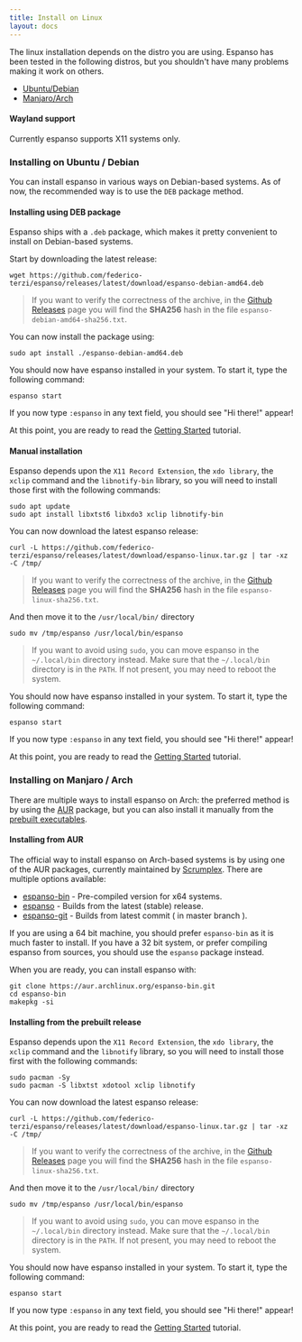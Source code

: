 ```yaml
---
title: Install on Linux
layout: docs
---
```

The linux installation depends on the distro you are using. 
Espanso has been tested in the following distros, but you shouldn't 
have many problems making it work on others.

* [Ubuntu/Debian](#installing-on-ubuntu--debian)
* [Manjaro/Arch](#installing-on-manjaro--arch)

#### Wayland support

Currently espanso supports X11 systems only.

### Installing on Ubuntu / Debian

You can install espanso in various ways on Debian-based systems. As of now, the recommended way is to use the `DEB` package method.

#### Installing using DEB package

Espanso ships with a `.deb` package, which makes it pretty convenient to install on Debian-based systems.

Start by downloading the latest release:

```
wget https://github.com/federico-terzi/espanso/releases/latest/download/espanso-debian-amd64.deb
```

> If you want to verify the correctness of the archive, in the [Github Releases](https://github.com/federico-terzi/espanso/releases/) page you will find the **SHA256** hash in the file `espanso-debian-amd64-sha256.txt`.

You can now install the package using:

```
sudo apt install ./espanso-debian-amd64.deb
```

You should now have espanso installed in your system. To start it, type the following command:

```
espanso start
```

If you now type `:espanso` in any text field, you should see "Hi there!" appear! 

At this point, you are ready to read the [Getting Started](/docs/get-started/) tutorial.

#### Manual installation

Espanso depends upon the `X11 Record Extension`, the `xdo library`, the `xclip` command and
the `libnotify-bin` library, so you will need to install 
those first with the following commands:

```
sudo apt update
sudo apt install libxtst6 libxdo3 xclip libnotify-bin
```

You can now download the latest espanso release:
```
curl -L https://github.com/federico-terzi/espanso/releases/latest/download/espanso-linux.tar.gz | tar -xz -C /tmp/
```

> If you want to verify the correctness of the archive, in the [Github Releases](https://github.com/federico-terzi/espanso/releases/) page you will find the **SHA256** hash in the file `espanso-linux-sha256.txt`.

And then move it to the `/usr/local/bin/` directory

```
sudo mv /tmp/espanso /usr/local/bin/espanso
```

> If you want to avoid using `sudo`, you can move espanso in the `~/.local/bin` directory instead. Make sure that the `~/.local/bin` directory is in the `PATH`. If not present, you may need to reboot the system.

You should now have espanso installed in your system. To start it, type the following command:

```
espanso start
```

If you now type `:espanso` in any text field, you should see "Hi there!" appear! 

At this point, you are ready to read the [Getting Started](/docs/get-started/) tutorial.

### Installing on Manjaro / Arch

There are multiple ways to install espanso on Arch: the preferred method is by using the [AUR](#installing-from-aur) package,
but you can also install it manually from the [prebuilt executables](#installing-from-the-prebuilt-release).

#### Installing from AUR

The official way to install espanso on Arch-based systems is by using one of the AUR packages, currently maintained by [Scrumplex](https://scrumplex.net/). There are multiple options available:

* [espanso-bin](https://aur.archlinux.org/packages/espanso-bin/) - Pre-compiled version for x64 systems.
* [espanso](https://aur.archlinux.org/packages/espanso/) - Builds from the latest (stable) release.
* [espanso-git](https://aur.archlinux.org/packages/espanso-git/) - Builds from latest commit ( in master branch ).

If you are using a 64 bit machine, you should prefer `espanso-bin` as it is much faster to install. If you have a 32 bit system, or prefer compiling espanso
from sources, you should use the `espanso` package instead.

When you are ready, you can install espanso with:

```
git clone https://aur.archlinux.org/espanso-bin.git
cd espanso-bin
makepkg -si
```
 
#### Installing from the prebuilt release

Espanso depends upon the `X11 Record Extension`, the `xdo library`, the `xclip` command and the
`libnotify` library, so you will need to install those first with the following commands:

```
sudo pacman -Sy
sudo pacman -S libxtst xdotool xclip libnotify
```

You can now download the latest espanso release:
```
curl -L https://github.com/federico-terzi/espanso/releases/latest/download/espanso-linux.tar.gz | tar -xz -C /tmp/
```

> If you want to verify the correctness of the archive, in the [Github Releases](https://github.com/federico-terzi/espanso/releases/) page you will find the **SHA256** hash in the file `espanso-linux-sha256.txt`.

And then move it to the `/usr/local/bin/` directory

```
sudo mv /tmp/espanso /usr/local/bin/espanso
```

> If you want to avoid using `sudo`, you can move espanso in the `~/.local/bin` directory instead. Make sure that the `~/.local/bin` directory is in the `PATH`. If not present, you may need to reboot the system.

You should now have espanso installed in your system. To start it, type the following command:

```
espanso start
```

If you now type `:espanso` in any text field, you should see "Hi there!" appear! 

At this point, you are ready to read the [Getting Started](/docs/get-started/) tutorial.